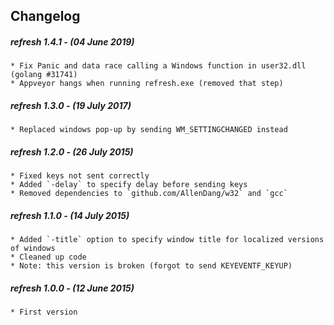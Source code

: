 ## Changelog

##### refresh 1.4.1 - (04 June 2019)

    * Fix Panic and data race calling a Windows function in user32.dll (golang #31741)
    * Appveyor hangs when running refresh.exe (removed that step) 

##### refresh 1.3.0 - (19 July 2017)

    * Replaced windows pop-up by sending WM_SETTINGCHANGED instead

##### refresh 1.2.0 - (26 July 2015)

    * Fixed keys not sent correctly
    * Added `-delay` to specify delay before sending keys
    * Removed dependencies to `github.com/AllenDang/w32` and `gcc`

##### refresh 1.1.0 - (14 July 2015)

    * Added `-title` option to specify window title for localized versions of windows
    * Cleaned up code
    * Note: this version is broken (forgot to send KEYEVENTF_KEYUP)

##### refresh 1.0.0 - (12 June 2015)

    * First version
